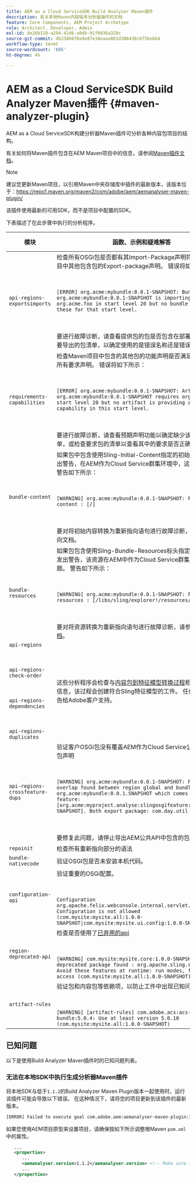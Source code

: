 ```yaml
---
title: AEM as a Cloud ServiceSDK Build Analyzer Maven插件
description: 有关本地Maven内部版本分析器插件的文档
feature: Core Components, AEM Project Archetype
role: Architect, Developer, Admin
exl-id: de26b310-a294-42d6-a0db-91f6036a328c
source-git-commit: db33866f0a9e87e34eaaa061d308438c6f5bebb4
workflow-type: tm+mt
source-wordcount: '605'
ht-degree: 4%

---
```


# AEM as a Cloud ServiceSDK Build Analyzer Maven插件 {#maven-analyzer-plugin}

AEM as a Cloud ServiceSDK构建分析器Maven插件可分析各种内容包项目的结构。

有关如何将Maven插件包含在AEM Maven项目中的信息，请参阅[Maven插件文档](https://github.com/adobe/aemanalyser-maven-plugin/blob/main/aemanalyser-maven-plugin/README.md)。

>[!NOTE]
>
>建议您更新Maven项目，以引用Maven中央存储库中插件的最新版本，该版本位于：https://repo1.maven.org/maven2/com/adobe/aem/aemanalyser-maven-plugin/

该插件使用最新的可用SDK，而不是项目中配置的SDK。

下表描述了在此步骤中执行的分析程序。<!-- Note that some are executed in the local SDK, while others are only executed during the Cloud Manager pipeline deployment. -->

| 模块 | 函数、示例和疑难解答 | 本地SDK | Cloud Manager |
|---|---|---|---|
| `api-regions-exportsimports` | 检查所有OSGi包是否都有其Import-Package声明符合Maven项目中其他包含包的Export-package声明。 错误将如下所示： <p> </p> `[ERROR] org.acme:mybundle:0.0.1-SNAPSHOT: Bundle org.acme:mybundle:0.0.1-SNAPSHOT is importing package(s) org.acme.foo in start level 20 but no bundle is exporting these for that start level.`<p> </p>要进行故障诊断，请查看提供包的包是否包含在部署中，或者查看要导出的包清单，以确定使用的是错误名称还是错误版本。 | 是 | 是 |
| `requirements-capabilities` | 检查Maven项目中包含的其他包的功能声明是否满足OSGI包中的所有要求声明。 错误将如下所示： <p> </p> `[ERROR] org.acme:mybundle:0.0.1-SNAPSHOT: Artifact org.acme:mybundle:0.0.1-SNAPSHOT requires org.foo.bar in start level 20 but no artifact is providing a matching capability in this start level.`<p> </p> 要进行故障诊断，请查看预期声明功能以确定缺少该功能的包清单，或检查要求包的清单以查看其中的要求是否正确。 | 是 | 是 |
| `bundle-content` | 如果包中包含使用Sling-Initial-Content指定的初始内容，则会发出警告，在AEM作为Cloud Service群集环境中，这会出现问题。 警告如下所示： <p> </p> `[WARNING] org.acme:mybundle:0.0.1-SNAPSHOT: Found initial content : [/]` <p> </p>要对将初始内容转换为重新指向语句进行故障诊断，请参阅重新指向文档。 | 是 | 是 |
| `bundle-resources` | 如果包包含使用Sling-Bundle-Resources标头指定的资源，则会发出警告，该资源在AEM中作为Cloud Service群集环境存在问题。 警告如下所示：<p> </p> `[WARNING] org.acme:mybundle:0.0.1-SNAPSHOT: Found bundle resources : [/libs/sling/explorer!/resources/explorer]`<p> </p> 要对将资源转换为重新指向语句进行故障诊断，请参阅[重新指向文档](https://experienceleague.adobe.com/docs/experience-manager-cloud-service/implementing/developing/aem-project-content-package-structure.html?lang=en#repo-init)。 | 是 | 是 |
| `api-regions`<p> </p>`api-regions-check-order`<p> </p>`api-regions-dependencies`<p> </p>`api-regions-duplicates` | 这些分析程序会检查与[内容包到特征模型转换过程](https://experienceleague.adobe.com/docs/experience-manager-cloud-service/implementing/deploying/overview.html?lang=en#deploying)相关的一些详细信息，该过程会创建符合Sling特征模型的工件。 任何错误都应报告给Adobe客户支持。 | 是 | 是 |
| `api-regions-crossfeature-dups` | 验证客户OSGi包没有覆盖AEM作为Cloud Service公共API的导出包声明<p> </p>`[WARNING] org.acme:mybundle:0.0.1-SNAPSHOT: Package overlap found between region global and bundle org.acme:mybundle:0.0.1.SNAPSHOT which comes from feature: [org.acme:myproject.analyse:slingosgifeature:0.0.1-SNAPSHOT]. Both export package: com.day.util`<p> </p>要修复此问题，请停止导出AEM公共API中包含的包。 | 是 | 是 |
| `repoinit` | 检查所有重新指向部分的语法 | 是 | 是 |
| `bundle-nativecode` | 验证OSGI包是否未安装本机代码。 | 是 | 是 |
| `configuration-api` | 验证重要的OSGi配置。 <p> </p> `Configuration org.apache.felix.webconsole.internal.servlet.OsgiManager: Configuration is not allowed (com.mysite:mysite.all:1.0.0-SNAPSHOT\|com.mysite:mysite.ui.config:1.0.0-SNAPSHOT)` | 是 | 是 |
| `region-deprecated-api` | 检查是否使用了[已弃用的api](https://experienceleague.adobe.com/docs/experience-manager-cloud-service/release-notes/deprecated-apis.html) <p> </p>`[WARNING] com.mysite:mysite.core:1.0.0-SNAPSHOT: Usage of deprecated package found : org.apache.sling.settings : Avoid these features at runtime: run modes, file system access (com.mysite:mysite.all:1.0.0-SNAPSHOT)` | 是 | 是 |
| `artifact-rules` | 验证包和内容包等依赖项，以防止工件中出现已知问题。<p> </p>`[WARNING] [artifact-rules] com.adobe.acs:acs-aem-commons-bundle:5.0.4: Use at least version 5.0.10 (com.mysite:mysite.all:1.0.0-SNAPSHOT)` | 是 | 是 |

## 已知问题

以下是使用Build Analyzer Maven插件时的已知问题列表。

### 无法在本地SDK中执行生成分析器Maven插件

将本地SDK与低于`1.1.2`的Build Analyzer Maven Plugin版本一起使用时，运行该插件可能会导致以下错误。 在这种情况下，请将您的项目更新到该插件的最新版本。

```txt
[ERROR] Failed to execute goal com.adobe.aem:aemanalyser-maven-plugin:1.1.0:analyse (default-analyse) on project mysite.analyse: Execution default-analyse of goal com.adobe.aem:aemanalyser-maven-plugin:1.1.0:analyse failed: arraycopy: source index -1 out of bounds for char[65536] -> [Help 1]
```

如果您使用AEM项目原型来设置项目，请确保按如下所示调整根Maven `pom.xml`中的属性。

```xml
   ...
   <properties>
      ...
      <aemanalyser.version>1.1.2</aemanalyser.version> <!-- Make sure to use the latest release -->
      ...
   </properties>
```

